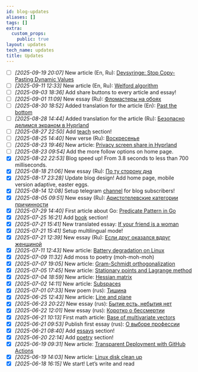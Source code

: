 ```yaml
---
id: blog-updates
aliases: []
tags: []
extra:
  custom_props:
    public: true
layout: updates
tech_name: updates
title: Updates
---
```

- [ ] *\[2025-09-19 20:07\]* New article (En, Ru): [Devsyringe: Stop Copy-Pasting Dynamic Values](/articles/the-devsyringe) 
- [ ] *\[2025-09-11 12:33\]* New article (En, Ru): [Welford algorithm](/articles/welford-algorithm/) 
- [ ] *\[2025-09-03 18:36\]* Add share buttons to every article and essay!
- [ ] *\[2025-09-01 11:09\]* New essay (Ru): [Фломастеры на обоях](/ru/essays/flamasters-on-wallpaper/) 
- [ ] *\[2025-08-30 18:52\]* Added translation for the article (En): [Past the bottom](/essays/other-side-of-bottom/) 
- [ ] *\[2025-08-28 14:44\]* Added translation for the article (Ru): [Безопасно делимся экраном в Hyprland](/ru/articles/hyrpland-noscreenshare/) 
- [ ] *\[2025-08-27 22:50\]* Add [teach](/ru/teach) section!
- [ ] *\[2025-08-25 14:40\]* New verse (Ru): [Воскресенье](/ru/poetry/resurrection/) 
- [ ] *\[2025-08-23 19:46\]* New article: [Privacy screen share in Hyprland](/articles/hyrpland-noscreenshare/) 
- [ ] *\[2025-08-23 09:54\]* Add the more follow options on home page.
- [x] *\[2025-08-22 22:53\]* Blog speed up! From 3.8 seconds to less than 700 milliseconds.
- [x] *\[2025-08-18 21:06\]* New essay (Ru): [По ту сторону дна](/ru/essays/other-side-of-bottom) 
- [x] *\[2025-08-17 23:28\]* Update blog design! Add home page, mobile version adaptive, easter eggs.
- [x] *\[2025-08-14 12:08\]* Setup telegram [channel](https://t.me/alchemmist_blog) for blog subscribers!
- [x] *\[2025-08-05 09:51\]* New essay (Ru): [Аристотелевские категории причинности](/ru/essays/aristotelian-categories-causality/) 
- [x] *\[2025-07-29 14:40\]* First article about Go: [Predicate Pattern in Go](/articles/predicate-pattern-go) 
- [x] *\[2025-07-25 16:21\]* Add [book](/books) section!
- [x] *\[2025-07-21 15:41\]* New translated essay: [If your friend is a woman](/essays/is-woman-friend) 
- [x] *\[2025-07-21 15:41\]* Setup multilingual mode!
- [x] *\[2025-07-21 12:39\]* New essay (Ru): [Если друг оказался вдруг женщиной](/ru/essays/is-woman-friend/) 
- [x] *\[2025-07-11 12:43\]* New article: [Battery degradation on Linux](/articles/battery-degradation) 
- [x] *\[2025-07-09 11:32\]* Add moss to poetry (moh-moh-moh) 
- [x] *\[2025-07-07 19:05\]* New article: [Gram-Schmidt orthogonalization](/articles/gram-schmidt)
- [x] *\[2025-07-05 17:45\]* New article: [Stationary points and Lagrange method](/articles/stationary-points-and-lagrange)
- [x] *\[2025-07-04 18:59\]* New article: [Hessian matrix](/articles/hessian-matrix)
- [x] *\[2025-07-02 14:11\]* New article: [Subspaces](/articles/subspaces) 
- [x] *\[2025-07-01 07:33\]* New poem (rus): [Тишина](/poetry/silence) 
- [x] *\[2025-06-25 12:43\]* New article: [Line and plane](/articles/line-and-plane)
- [x] *\[2025-06-23 20:22\]* New essay (rus): [Бытие есть, небытия нет](/essays/genesis-exist-oblivion-notexist)
- [x] *\[2025-06-22 12:01\]* New essay (rus): [Коротко о бессмертии](/essays/briefly-about-immortality)
- [x] *\[2025-06-21 10:13\]* First math article: [Base of multivariate vectors](/articles/multivariate-vectors)
- [x] *\[2025-06-21 09:53\]* Publish first essay (rus): [О выборе профессии](/essays/career-choice)
- [x] *\[2025-06-21 08:40\]* Add [essays](/essays) section!
- [x] *\[2025-06-20 22:14\]* Add [poetry](/poetry/) section!
- [x] *\[2025-06-19 09:31\]* New article: [Transparent Deployment with GitHub Actions](/articles/deploy-gh-actions/)
- [x] *\[2025-06-19 14:03\]* New article: [Linux disk clean up](/articles/linux-clean-up/)
- [x] *\[2025-06-18 16:15\]* We start! Let’s write and read